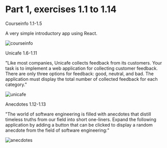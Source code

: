 # Part 1, exercises 1.1 to 1.14

Courseinfo 1.1-1.5

A very simple introductory app using React.

![courseinfo](https://user-images.githubusercontent.com/100543895/158880213-de160d5f-9e3d-4533-9da9-50cb7ce91ceb.png)

Unicafe 1.6-1.11

"Like most companies, Unicafe collects feedback from its customers. Your task is to implement a web application for collecting customer feedback. 
There are only three options for feedback: good, neutral, and bad.
The application must display the total number of collected feedback for each category."

![unicafe](https://user-images.githubusercontent.com/100543895/158880220-38d3bb75-1afd-40b7-9a7d-36e133011f39.png)

Anecdotes 1.12-1.13

"The world of software engineering is filled with anecdotes that distill timeless truths from our field into short one-liners.
Expand the following application by adding a button that can be clicked to display a random anecdote from the field of software engineering:"

![anecdotes](https://user-images.githubusercontent.com/100543895/158880222-c5a2d8d1-f80e-4fb1-95c2-6619ed9a2a86.png)
